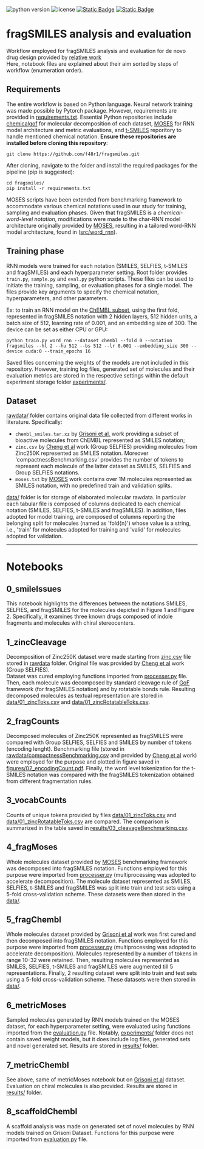 ![python version](https://img.shields.io/badge/python-3.10_|_3.11-white)
![license](https://img.shields.io/badge/license-MIT-orange)
[![Static Badge](https://img.shields.io/badge/ChemRxiv-10.26434/chemrxiv--2024-tm7n6)](https://doi.org/10.26434/chemrxiv-2024-tm7n6)
[![Static Badge](https://img.shields.io/badge/Zenodo-_10.5281/12713950-blue)](https://doi.org/10.5281/zenodo.12713950)

# fragSMILES analysis and evaluation

Workflow employed for fragSMILES analysis and evaluation for de novo drug design provided by [relative work](https://doi.org/10.26434/chemrxiv-2024-tm7n6)\
Here, notebook files are explained about their aim sorted by steps of workflow (enumeration order).

## Requirements

The entire workflow is based on Python language. Neural network training was made possible by Pytorch package. However, requirements are provided in [requirements.txt](requirements.txt). Essential Python repositories include [chemicalgof](https://github.com/f48r1/chemicalgof) for molecular decomposition of each dataset, [MOSES](https://github.com/molecularsets/moses) for RNN model architecture and metric evaluations, and [t-SMILES](https://github.com/juanniwu/t-SMILES) reporitory to handle mentioned chemical notation. **Ensure these repositories are installed before cloning this repository**:

```shell
git clone https://github.com/f48r1/fragsmiles.git
```

After cloning, navigate to the folder and install the required packages for the pipeline (pip is suggested):

```shell
cd fragsmiles/
pip install -r requirements.txt
```

MOSES scripts have been extended from benchmarking framework to accommodate various chemical notations used in our study for training, sampling and evaluation phases. Given that fragSMILES is a *chemical-word-level notation*, modifications were made to the char-RNN model architecture originally provided by [MOSES](https://github.com/molecularsets/moses), resulting in a tailored word-RNN model architecture, found in ([src/word_rnn](src/word_rnn)).

## Training phase

RNN models were trained for each notation (SMILES, SELFIES, t-SMILES and fragSMILES) and each hyperparameter setting. Root folder provides `train.py`, `sample.py` and `eval.py` python scripts. These files can be used to initiate the training, sampling, or evaluation phases for a single model. The files provide key arguments to specify the chemical notation, hyperparameters, and other parameters.

Ex: to train an RNN model on the [ChEMBL subset](https://github.com/ETHmodlab/BIMODAL), using the first fold, represented in fragSMILES notation with 2 hidden layers, 512 hidden units, a batch size of 512, learning rate of 0.001, and an embedding size of 300. The device can be set as either CPU or GPU:

```shell
python train.py word_rnn --dataset chembl --fold 0 --notation fragsmiles --hl 2 --hu 512 --bs 512 --lr 0.001 --embedding_size 300 --device cuda:0 --train_epochs 16
```

Saved files concerning the weights of the models are not included in this repository. However, training log files, generated set of molecules and their evaluation metrics are stored in the respective settings within the default experiment storage folder [experiments/](experiments/).

## Dataset

[rawdata/](rawdata/) folder contains original data file collected from different works in literature. Specifically:

- `chembl_smiles.tar.xz` by [Grisoni et al.](https://github.com/ETHmodlab/BIMODAL) work providing a subset of bioactive molecules from ChEMBL represented as SMILES notation;
- `zinc.csv` by [Cheng et al](https://github.com/aspuru-guzik-group/group-selfies) work (Group SELFIES) providing molecules from Zinc250K represented as SMILES notation. Moreover 'compactnessBenchmarking.csv' provides the number of tokens to represent each molecule of the latter dataset as SMILES, SELFIES and Group SELFIES notations.
- `moses.txt` by [MOSES](https://github.com/molecularsets/moses) work contains over 1M molecules represented as SMILES notation, with no predefined train and validation splits.

[data/](data/) folder is for storage of elaborated molecular rawdata. In particular each tabular file is composed of columns dedicated to each chemical notation (SMILES, SELFIES, t-SMILES and fragSMILES). In addition, files adopted for model training, are composed of columns reporting the belonging split for molecules (named as 'fold{n}') whose value is a string, i.e., 'train' for molecules adopted for training and 'valid' for molecules adopted for validation.

---

# Notebooks

## 0_smileIssues

This notebook highlights the differences between the notations SMILES, SELFIES, and fragSMILES for the molecules depicted in Figure 1 and Figure 2. Specifically, it examines three known drugs composed of indole fragments and molecules with chiral stereocenters.

## 1_zincCleavage

Decomposition of Zinc250K dataset were made starting from [zinc.csv](rawdata/zinc.csv) file stored in [rawdata](rawdata/) folder. Original file was provided by [Cheng et al](https://github.com/aspuru-guzik-group/group-selfies) work (Group SELFIES).\
Dataset was cured employing functions imported from [processer.py](src/processer.py) file. Then, each molecule was decomposed by standard cleavage rule of [GoF](https://github.com/f48r1/chemicalgof) framework (for fragSMILES notation) and by rotatable bonds rule. Resulting decomposed molecules as textual representation are stored in [data/01_zincToks.csv](results/01_zincToks.csv) and [data/01_zincRotatableToks.csv](results/01_zincRotatableToks.csv).

## 2_fragCounts

Decomposed molecules of Zinc250K represented as fragSMILES were compared with Group SELFIES, SELFIES and SMILES by number of tokens (encoding lenght). Benchmarking file (stored in [rawdata/compactnessBenchmarking.csv](rawdata/compactnessBenchmarking.csv) and provided by [Cheng et al](https://github.com/aspuru-guzik-group/group-selfies) work) were employed for the purpose and plotted in figure saved in [figures/02_encodingCount.pdf](figures/02_encodingCount.pdf). Finally, the word level tokenization for the t-SMILES notation was compared with the fragSMILES tokenization obtained from different fragmentation rules.

## 3_vocabCounts

Counts of unique tokens provided by files [data/01_zincToks.csv](data/01_zincToks.csv) and [data/01_zincRotatableToks.csv](results/01_zincRotatableToks.csv) are compared. The comparison is summarized in the table saved in [results/03_cleavageBenchmarking.csv](results/03_cleavageBenchmarking.csv).

## 4_fragMoses

Whole molecules dataset provided by [MOSES](https://github.com/molecularsets/moses) benchmarking framework was decomposed into fragSMILES notation. Functions employed for this purpose were imported from [processer.py](src/processer.py) (multiprocessing was adopted to accelerate decomposition). The molecule dataset represented as SMILES, SELFIES, t-SMILES and fragSMILES was split into train and test sets using a 5-fold cross-validation scheme. These datasets were then stored in the [data/](data/).

## 5_fragChembl

Whole molecules dataset provided by [Grisoni et al](https://github.com/ETHmodlab/BIMODAL) work was first cured and then decomposed into fragSMILES notation. Functions employed for this purpose were imported from [processer.py](src.processer.py) (multiprocessing was adopted to accelerate decomposition). Molecules represented by a number of tokens in range 10-32 were retained. Then, resulting molecules represented as SMILES, SELFIES, t-SMILES and fragSMILES were augmented till 5 representations. Finally, 2 resulting dataset were split into train and test sets using a 5-fold cross-validation scheme. These datasets were then stored in [data/](data/).

## 6_metricMoses

Sampled molecules generated by RNN models trained on the MOSES dataset, for each hyperparameter setting, were evaluated using functions imported from the [evaluation.py](src.evaluation.py) file. Notably, [experiments/](experiments/) folder does not contain saved weight models, but it does include log files, generated sets and novel generated set. Results are stored in [results/](results/) folder.

## 7_metricChembl

See above, same of metricMoses notebook but on [Grisoni et al](https://github.com/ETHmodlab/BIMODAL) dataset. Evaluation on chiral molecules is also provided. Results are stored in [results/](results/) folder.

## 8_scaffoldChembl

A scaffold analysis was made on generated set of novel molecules by RNN models trained on Grisoni Dataset. Functions for this purpose were imported from [evaluation.py](src.evaluation.py) file.
